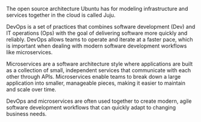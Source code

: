 The open source architecture Ubuntu has for modeling infrastructure and services together in the cloud is called Juju. 

DevOps is a set of practices that combines software development (Dev) and IT operations (Ops) with the goal of delivering software more quickly and reliably. DevOps allows teams to operate and iterate at a faster pace, which is important when dealing with modern software development workflows like microservices.

Microservices are a software architecture style where applications are built as a collection of small, independent services that communicate with each other through APIs. Microservices enable teams to break down a large application into smaller, manageable pieces, making it easier to maintain and scale over time. 

DevOps and microservices are often used together to create modern, agile software development workflows that can quickly adapt to changing business needs.
